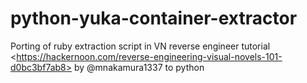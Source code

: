 # python-yuka-container-extractor
Porting of ruby extraction script in VN reverse engineer tutorial &lt;https://hackernoon.com/reverse-engineering-visual-novels-101-d0bc3bf7ab8> by @mnakamura1337 to python
